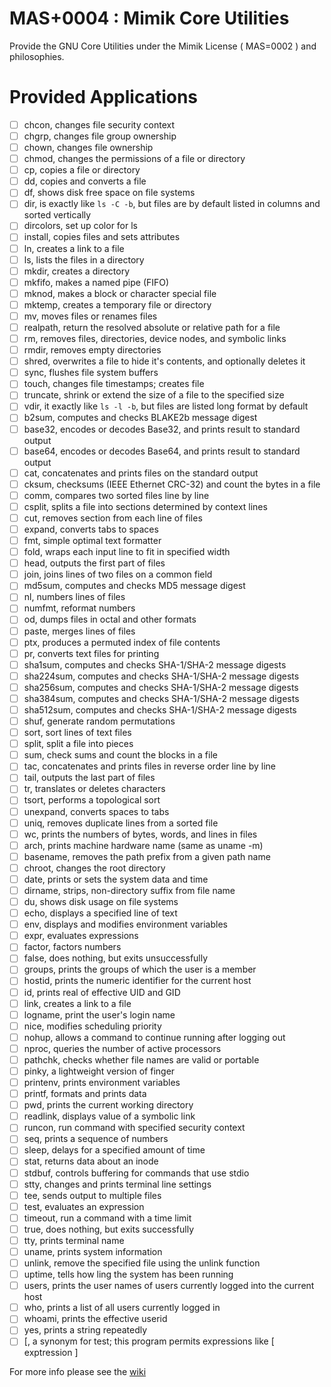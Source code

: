 # MAS+0004 : Mimik Core Utilities

Provide the GNU Core Utilities under the Mimik License ( MAS=0002 ) and philosophies.

# Provided Applications

 - [ ] chcon, changes file security context
 - [ ] chgrp, changes file group ownership
 - [ ] chown, changes file ownership
 - [ ] chmod, changes the permissions of a file or directory
 - [ ] cp, copies a file or directory
 - [ ] dd, copies and converts a file
 - [ ] df, shows disk free space on file systems
 - [ ] dir, is exactly like `ls -C -b`, but files are by default listed in columns and sorted vertically
 - [ ] dircolors, set up color for ls
 - [ ] install, copies files and sets attributes
 - [ ] ln, creates a link to a file
 - [ ] ls, lists the files in a directory
 - [ ] mkdir, creates a directory
 - [ ] mkfifo, makes a named pipe (FIFO)
 - [ ] mknod, makes a block or character special file
 - [ ] mktemp, creates a temporary file or directory
 - [ ] mv, moves files or renames files
 - [ ] realpath, return the resolved absolute or relative path for a file
 - [ ] rm, removes files, directories, device nodes, and symbolic links
 - [ ] rmdir, removes empty directories
 - [ ] shred, overwrites a file to hide it's contents, and optionally deletes it
 - [ ] sync, flushes file system buffers
 - [ ] touch, changes file timestamps; creates file
 - [ ] truncate, shrink or extend the size of a file to the specified size
 - [ ] vdir, it exactly like `ls -l -b`, but files are listed long format by default
 - [ ] b2sum, computes and checks BLAKE2b message digest
 - [ ] base32, encodes or decodes Base32, and prints result to standard output
 - [ ] base64, encodes or decodes Base64, and prints result to standard output
 - [ ] cat, concatenates and prints files on the standard output
 - [ ] cksum, checksums (IEEE Ethernet CRC-32) and count the bytes in a file
 - [ ] comm, compares two sorted files line by line
 - [ ] csplit, splits a file into sections determined by context lines
 - [ ] cut, removes section from each line of files
 - [ ] expand, converts tabs to spaces
 - [ ] fmt, simple optimal text formatter
 - [ ] fold, wraps each input line to fit in specified width
 - [ ] head, outputs the first part of files
 - [ ] join, joins lines of two files on a common field
 - [ ] md5sum, computes and checks MD5 message digest
 - [ ] nl, numbers lines of files
 - [ ] numfmt, reformat numbers
 - [ ] od, dumps files in octal and other formats
 - [ ] paste, merges lines of files
 - [ ] ptx, produces a permuted index of file contents
 - [ ] pr, converts text files for printing
 - [ ] sha1sum, computes and checks SHA-1/SHA-2 message digests
 - [ ] sha224sum, computes and checks SHA-1/SHA-2 message digests
 - [ ] sha256sum, computes and checks SHA-1/SHA-2 message digests
 - [ ] sha384sum, computes and checks SHA-1/SHA-2 message digests
 - [ ] sha512sum, computes and checks SHA-1/SHA-2 message digests
 - [ ] shuf, generate random permutations
 - [ ] sort, sort lines of text files
 - [ ] split, split a file into pieces
 - [ ] sum, check sums and count the blocks in a file
 - [ ] tac, concatenates and prints files in reverse order line by line
 - [ ] tail, outputs the last part of files
 - [ ] tr, translates or deletes characters
 - [ ] tsort, performs a topological sort
 - [ ] unexpand, converts spaces to tabs
 - [ ] uniq, removes duplicate lines from a sorted file
 - [ ] wc, prints the numbers of bytes, words, and lines in files
 - [ ] arch, prints machine hardware name (same as uname -m)
 - [ ] basename, removes the path prefix from a given path name
 - [ ] chroot, changes the root directory
 - [ ] date, prints or sets the system data and time
 - [ ] dirname, strips, non-directory suffix from file name
 - [ ] du, shows disk usage on file systems
 - [ ] echo, displays a specified line of text
 - [ ] env, displays and modifies environment variables
 - [ ] expr, evaluates expressions
 - [ ] factor, factors numbers
 - [ ] false, does nothing, but exits unsuccessfully
 - [ ] groups, prints the groups of which the user is a member
 - [ ] hostid, prints the numeric identifier for the current host
 - [ ] id, prints real of effective UID and GID
 - [ ] link, creates a link to a file
 - [ ] logname, print the user's login name
 - [ ] nice, modifies scheduling priority
 - [ ] nohup, allows a command to continue running after logging out
 - [ ] nproc, queries the number of active processors
 - [ ] pathchk, checks whether file names are valid or portable
 - [ ] pinky, a lightweight version of finger
 - [ ] printenv, prints environment variables
 - [ ] printf, formats and prints data
 - [ ] pwd, prints the current working directory
 - [ ] readlink, displays value of a symbolic link
 - [ ] runcon, run command with specified security context
 - [ ] seq, prints a sequence of numbers
 - [ ] sleep, delays for a specified amount of time
 - [ ] stat, returns data about an inode
 - [ ] stdbuf, controls buffering for commands that use stdio
 - [ ] stty, changes and prints terminal line settings
 - [ ] tee, sends output to multiple files
 - [ ] test, evaluates an expression
 - [ ] timeout, run a command with a time limit
 - [ ] true, does nothing, but exits successfully
 - [ ] tty, prints terminal name
 - [ ] uname, prints system information
 - [ ] unlink, remove the specified file using the unlink function
 - [ ] uptime, tells how ling the system has been running
 - [ ] users, prints the user names of users currently logged into the current host
 - [ ] who, prints a list of all users currently logged in
 - [ ] whoami, prints the effective userid
 - [ ] yes, prints a string repeatedly
 - [ ] [, a synonym for test; this program permits expressions like [ exptression ]

For more info please see the [wiki](https://en.wikipedia.org/wiki/List_of_GNU_Core_Utilities_commands)
